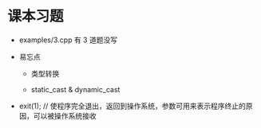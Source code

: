 # 课本习题

- examples/3.cpp 有 3 道题没写

- 易忘点

  - 类型转换

  - static_cast & dynamic_cast

- exit(1); // 使程序完全退出，返回到操作系统，参数可用来表示程序终止的原因，可以被操作系统接收
